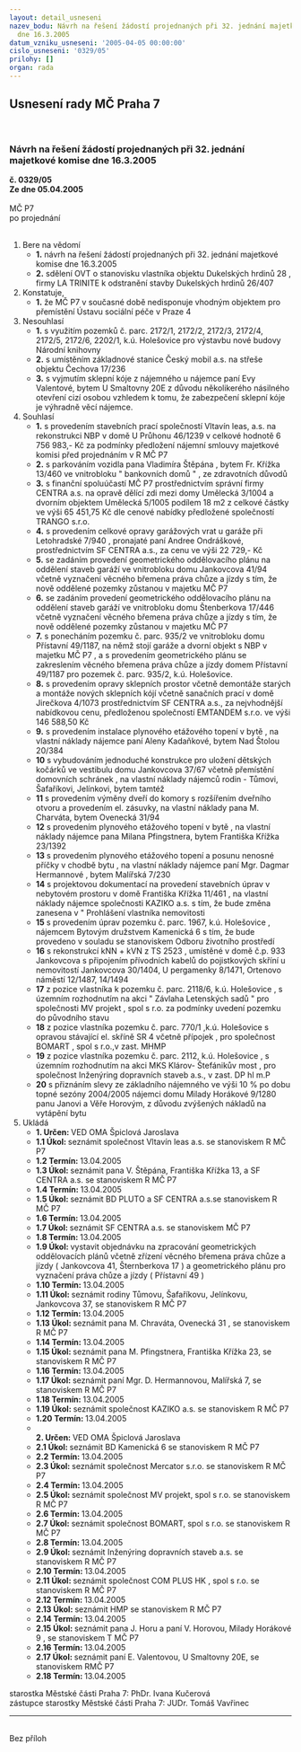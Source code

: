```yaml
---
layout: detail_usneseni
nazev_bodu: Návrh na řešení žádostí projednaných při 32. jednání majetkové komise
  dne 16.3.2005
datum_vzniku_usneseni: '2005-04-05 00:00:00'
cislo_usneseni: '0329/05'
prilohy: []
organ: rada
---
```

<div id="ucUsn_pList" class="usn">
	<span><h2>Usnesení rady MČ Praha 7 </h2>
<br></span><div class="standBody">
<span><h3>Návrh na řešení žádostí projednaných při 32. jednání majetkové komise dne 16.3.2005</h3></span><div class="center">
		<strong>č. 0329/05</strong><br>
	</div>
<div class="center">
		<strong>Ze dne 05.04.2005</strong><br><br>
	</div> MČ P7<br> po projednání<br><br><ol>
<li>Bere na vědomí<ul>
<li>
<strong>1.</strong> návrh na řešení žádostí projednaných při 32. jednání majetkové komise dne 16.3.2005</li>
<li>
<strong>2.</strong> sdělení OVT o stanovisku vlastníka objektu Dukelských hrdinů 28 , firmy LA TRINITE  k odstranění stavby Dukelských hrdinů 26/407</li>
</ul>
</li>
<li>Konstatuje,<ul><li>
<strong>1.</strong> že MČ P7 v současné době nedisponuje vhodným objektem pro přemístění Ústavu sociální péče v Praze 4</li></ul>
</li>
<li>Nesouhlasí<ul>
<li>
<strong>1.</strong> s využitím pozemků č. parc. 2172/1, 2172/2, 2172/3, 2172/4, 2172/5, 2172/6, 2202/1, k.ú. Holešovice pro výstavbu nové budovy Národní knihovny</li>
<li>
<strong>2.</strong> s umístěním základnové stanice Český mobil a.s. na střeše objektu Čechova 17/236</li>
<li>
<strong>3.</strong> s vyjmutím sklepní kóje z nájemného u nájemce paní Evy Valentové, bytem U Smaltovny 20E z důvodu několikerého násilného otevření cizí osobou  vzhledem k tomu, že zabezpečení sklepní kóje je výhradně věcí nájemce.</li>
</ul>
</li>
<li>Souhlasí<ul>
<li>
<strong>1.</strong> s provedením stavebních prací společností Vltavín leas, a.s. na rekonstrukci NBP v domě U Průhonu 46/1239 v celkové hodnotě 6 756 983,- Kč za podmínky předložení nájemní smlouvy majetkové komisi před projednáním v R MČ P7</li>
<li>
<strong>2.</strong> s parkováním vozidla pana Vladimíra Štěpána , bytem Fr. Křížka 13/460 ve vnitrobloku " bankovních domů " , ze zdravotních důvodů</li>
<li>
<strong>3.</strong> s finanční spoluúčastí MČ P7 prostřednictvím správní firmy CENTRA a.s. na opravě dělící zdi mezi domy Umělecká 3/1004 a  dvorním objektem Umělecká 5/1005  podílem 18 m2 z celkové částky ve výši 65 451,75 Kč dle cenové nabídky předložené společností TRANGO s.r.o.</li>
<li>
<strong>4.</strong> s provedením celkové opravy garážových vrat u garáže při Letohradské 7/940 ,  pronajaté paní Andree Ondráškové, prostřednictvím SF CENTRA a.s., za cenu ve výši 22 729,- Kč</li>
<li>
<strong>5.</strong> se zadáním provedení geometrického oddělovacího  plánu na oddělení staveb garáží ve vnitrobloku domu Jankovcova 41/94 včetně vyznačení věcného břemena práva chůze a jízdy s tím, že nově oddělené pozemky zůstanou v majetku MČ P7</li>
<li>
<strong>6.</strong> se zadáním provedení geometrického oddělovacího  plánu na oddělení staveb garáží ve vnitrobloku domu Štenberkova 17/446 včetně vyznačení věcného břemena práva chůze a jízdy s tím, že nově oddělené pozemky zůstanou v majetku MČ P7</li>
<li>
<strong>7.</strong> s ponecháním pozemku č. parc. 935/2 ve vnitrobloku domu Přístavní 49/1187, na němž stojí garáže a dvorní objekt s NBP v majetku MČ P7 , a   s provedením  geometrického plánu se zakreslením věcného břemena práva chůze a jízdy domem Přístavní 49/1187 pro pozemek č. parc. 935/2, k.ú. Holešovice.</li>
<li>
<strong>8.</strong> s provedením opravy sklepních prostor včetně demontáže starých  a montáže nových sklepních kójí včetně sanačních prací v domě Jirečkova 4/1073 prostřednictvím SF CENTRA a.s., za nejvhodnější nabídkovou cenu, předloženou společností EMTANDEM s.r.o. ve výši 146 588,50 Kč</li>
<li>
<strong>9.</strong> s provedením instalace plynového etážového topení v bytě , na vlastní náklady nájemce paní Aleny Kadaňkové, bytem Nad Štolou 20/384</li>
<li>
<strong>10</strong> s vybudováním jednoduché konstrukce pro uložení dětských kočárků ve vestibulu domu Jankovcova 37/67 včetně přemístění domovních schránek , na vlastní náklady nájemců rodin -  Tůmovi, Šafaříkovi, Jelínkovi, bytem tamtéž</li>
<li>
<strong>11</strong> s provedením výměny dveří do komory s rozšířením dveřního otvoru a provedením el. zásuvky, na vlastní náklady pana M. Charváta, bytem Ovenecká 31/94 </li>
<li>
<strong>12</strong> s provedením plynového etážového topení v bytě , na vlastní náklady nájemce pana Milana Pfingstnera, bytem Františka Křížka 23/1392</li>
<li>
<strong>13</strong> s provedením plynového etážového topení a posunu nenosné příčky v chodbě bytu , na vlastní náklady nájemce paní Mgr. Dagmar Hermannové , bytem Malířská 7/230</li>
<li>
<strong>14</strong> s projektovou dokumentací na provedení stavebních úprav v nebytovém prostoru v domě Františka Křížka 11/461 , na vlastní náklady nájemce společnosti KAZIKO a.s. s tím, že bude změna zanesena v " Prohlášení vlastníka nemovitosti </li>
<li>
<strong>15</strong> s provedením úprav pozemku  č. parc. 1967, k.ú. Holešovice , nájemcem Bytovým družstvem Kamenická 6 s tím, že bude provedeno v souladu se stanoviskem Odboru životního prostředí</li>
<li>
<strong>16</strong> s rekonstrukcí kNN + kVN z TS 2523 , umístěné v domě č.p. 933 Jankovcova s připojením přívodních kabelů do pojistkových skříní u nemovitostí  Jankovcova 30/1404, U pergamenky 8/1471, Ortenovo náměstí 12/1487, 14/1494</li>
<li>
<strong>17</strong> z pozice vlastníka k pozemku č. parc. 2118/6, k.ú. Holešovice , s územním rozhodnutím na akci " Závlaha Letenských sadů " pro společnosti MV projekt , spol s r.o.  za podmínky uvedení pozemku do původního stavu</li>
<li>
<strong>18</strong> z pozice vlastníka  pozemku č. parc. 770/1 ,k.ú. Holešovice  s opravou stávající el. skříně SR 4 včetně přípojek , pro společnost BOMART , spol s r.o.,v zast. MHMP</li>
<li>
<strong>19</strong> z pozice vlastníka pozemku č. parc. 2112, k.ú. Holešovice ,  s územním rozhodnutím na akci MKS  Klárov- Štefánikův most , pro společnost Inženýring dopravních staveb  a.s., v zast. DP hl m.P</li>
<li>
<strong>20</strong> s přiznáním slevy ze základního nájemného ve výši 10 % po dobu topné sezóny 2004/2005 nájemci domu Milady Horákové 9/1280 panu Janovi a Věře Horovým, z důvodu zvýšených nákladů na vytápění bytu</li>
</ul>
</li>
<li>Ukládá<ul>
<li>
<strong>1. Určen: </strong>VED OMA Špiclová Jaroslava</li>
<li>
<strong>1.1 Úkol: </strong>seznámit společnost Vltavín leas a.s. se stanoviskem R MČ P7</li>
<li>
<strong>1.2 Termín: </strong>13.04.2005</li>
<li>
<strong>1.3 Úkol: </strong>seznámit pana V. Štěpána, Františka Křížka 13, a SF CENTRA a.s. se stanoviskem R MČ P7</li>
<li>
<strong>1.4 Termín: </strong>13.04.2005</li>
<li>
<strong>1.5 Úkol: </strong>seznámit BD PLUTO  a SF CENTRA a.s.se stanoviskem R MČ P7</li>
<li>
<strong>1.6 Termín: </strong>13.04.2005</li>
<li>
<strong>1.7 Úkol: </strong>seznámit SF CENTRA a.s. se stanoviskem MČ P7</li>
<li>
<strong>1.8 Termín: </strong>13.04.2005</li>
<li>
<strong>1.9 Úkol: </strong>vystavit objednávku na zpracování geometrických oddělovacích plánů včetně zřízení věcného břemena práva  chůze a jízdy ( Jankovcova 41, Šternberkova 17 ) a geometrického plánu pro vyznačení práva chůze a jízdy ( Přístavní 49 )</li>
<li>
<strong>1.10 Termín: </strong>13.04.2005</li>
<li>
<strong>1.11 Úkol: </strong>seznámit rodiny Tůmovu, Šafaříkovu, Jelínkovu, Jankovcova 37, se stanoviskem R MČ P7</li>
<li>
<strong>1.12 Termín: </strong>13.04.2005</li>
<li>
<strong>1.13 Úkol: </strong>seznámit pana M. Chraváta, Ovenecká 31 , se stanoviskem R MČ P7</li>
<li>
<strong>1.14 Termín: </strong>13.04.2005</li>
<li>
<strong>1.15 Úkol: </strong>seznámit pana M. Pfingstnera, Františka Křížka 23, se stanoviskem R MČ P7</li>
<li>
<strong>1.16 Termín: </strong>13.04.2005</li>
<li>
<strong>1.17 Úkol: </strong>seznámit paní Mgr. D. Hermannovou, Malířská 7, se stanoviskem R MČ P7</li>
<li>
<strong>1.18 Termín: </strong>13.04.2005</li>
<li>
<strong>1.19 Úkol: </strong>seznámit společnost KAZIKO a.s. se stanoviskem R MČ P7</li>
<li>
<strong>1.20 Termín: </strong>13.04.2005</li>
<li>
<strong><br>2. Určen: </strong>VED OMA Špiclová Jaroslava</li>
<li>
<strong>2.1 Úkol: </strong>seznámit BD Kamenická 6 se stanoviskem R MČ P7</li>
<li>
<strong>2.2 Termín: </strong>13.04.2005</li>
<li>
<strong>2.3 Úkol: </strong>seznámit společnost Mercator s.r.o. se stanoviskem R MČ P7</li>
<li>
<strong>2.4 Termín: </strong>13.04.2005</li>
<li>
<strong>2.5 Úkol: </strong>seznámit společnost MV projekt, spol s r.o. se stanoviskem R MČ P7</li>
<li>
<strong>2.6 Termín: </strong>13.04.2005</li>
<li>
<strong>2.7 Úkol: </strong>seznámit společnost BOMART, spol s r.o. se stanoviskem R MČ P7</li>
<li>
<strong>2.8 Termín: </strong>13.04.2005</li>
<li>
<strong>2.9 Úkol: </strong>seznámit Inženýring dopravních staveb a.s. se stanoviskem R MČ P7</li>
<li>
<strong>2.10 Termín: </strong>13.04.2005</li>
<li>
<strong>2.11 Úkol: </strong>seznámit společnost COM PLUS HK , spol s r.o. se stanoviskem R MČ P7</li>
<li>
<strong>2.12 Termín: </strong>13.04.2005</li>
<li>
<strong>2.13 Úkol: </strong>seznámit HMP se stanoviskem R MČ P7</li>
<li>
<strong>2.14 Termín: </strong>13.04.2005</li>
<li>
<strong>2.15 Úkol: </strong>seznámit pana J. Horu a paní V. Horovou, Milady Horákové 9 , se stanoviskem T MČ P7</li>
<li>
<strong>2.16 Termín: </strong>13.04.2005</li>
<li>
<strong>2.17 Úkol: </strong>seznámit paní E. Valentovou, U Smaltovny 20E, se stanoviskem RMČ P7</li>
<li>
<strong>2.18 Termín: </strong>13.04.2005</li>
</ul>
</li>
</ol>starostka Městské části Praha 7: PhDr. Ivana Kučerová<br>zástupce starostky Městské části Praha 7: JUDr. Tomáš Vavřinec <hr>
<br>Bez příloh</div>
</div>